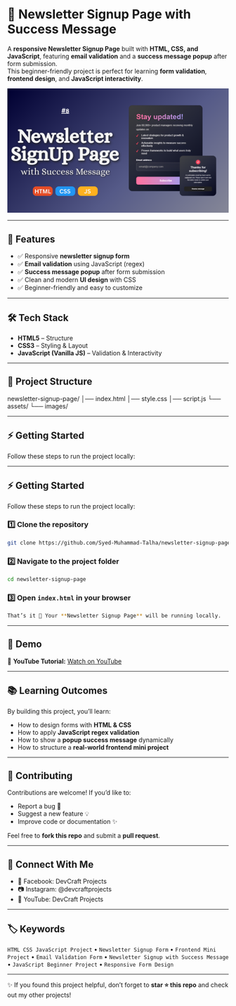 # 📧 Newsletter Signup Page with Success Message  

A **responsive Newsletter Signup Page** built with **HTML, CSS, and JavaScript**, featuring **email validation** and a **success message popup** after form submission.  
This beginner-friendly project is perfect for learning **form validation**, **frontend design**, and **JavaScript interactivity**.  

![Project Preview](screenshot.png)   

---

## 🚀 Features  

- ✅ Responsive **newsletter signup form**  
- ✅ **Email validation** using JavaScript (regex)  
- ✅ **Success message popup** after form submission  
- ✅ Clean and modern **UI design** with CSS  
- ✅ Beginner-friendly and easy to customize  

---

## 🛠️ Tech Stack  

- **HTML5** – Structure  
- **CSS3** – Styling & Layout  
- **JavaScript (Vanilla JS)** – Validation & Interactivity  

---

## 📂 Project Structure  

newsletter-signup-page/
│── index.html
│── style.css
│── script.js
└── assets/
└── images/

---

## ⚡ Getting Started  

Follow these steps to run the project locally:

---

## ⚡ Getting Started  

Follow these steps to run the project locally:  

### 1️⃣ Clone the repository  
```bash
git clone https://github.com/Syed-Muhammad-Talha/newsletter-signup-page.git
```

### 2️⃣ Navigate to the project folder
```bash
cd newsletter-signup-page
```

### 3️⃣ Open `index.html` in your browser  
```bash
That’s it 🎉 Your **Newsletter Signup Page** will be running locally.  
```
---

## 📸 Demo  

🔗 **YouTube Tutorial:** [Watch on YouTube](https://youtu.be/abcd1234)  

---

## 📚 Learning Outcomes  

By building this project, you’ll learn:  
- How to design forms with **HTML & CSS**  
- How to apply **JavaScript regex validation**  
- How to show a **popup success message** dynamically  
- How to structure a **real-world frontend mini project**  

---

## 🤝 Contributing  

Contributions are welcome! If you’d like to:  
- Report a bug 🐛  
- Suggest a new feature 💡  
- Improve code or documentation ✨  

Feel free to **fork this repo** and submit a **pull request**.  

---

## 📩 Connect With Me  

- 💼 Facebook: DevCraft Projects  
- 📷 Instagram: @devcraftprojects  
- 🎥 YouTube: DevCraft Projects  

---

## 🏷️ Keywords  

`HTML CSS JavaScript Project` • `Newsletter Signup Form` • `Frontend Mini Project` • `Email Validation Form` • `Newsletter Signup with Success Message` • `JavaScript Beginner Project` • `Responsive Form Design`  

---

✨ If you found this project helpful, don’t forget to **star ⭐ this repo** and check out my other projects!  
